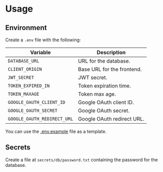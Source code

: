 # Usage

## Environment

Create a `.env` file with the following:

| Variable                    | Description                |
|-----------------------------|----------------------------|
| `DATABASE_URL`              | URL for the database.      |
| `CLIENT_ORIGIN`             | Base URL for the frontend. |
| `JWT_SECRET`                | JWT secret.                |
| `TOKEN_EXPIRED_IN`          | Token expiration time.     |
| `TOKEN_MAXAGE`              | Token max age.             |
| `GOOGLE_OAUTH_CLIENT_ID`    | Google OAuth client ID.    |
| `GOOGLE_OAUTH_SECRET`       | Google OAuth secret.       |
| `GOOGLE_OAUTH_REDIRECT_URL` | Google OAuth redirect URL. |

You can use the [.env.example](.env) file as a template.

## Secrets

Create a file at `secrets/db/password.txt` containing the password for the database.
